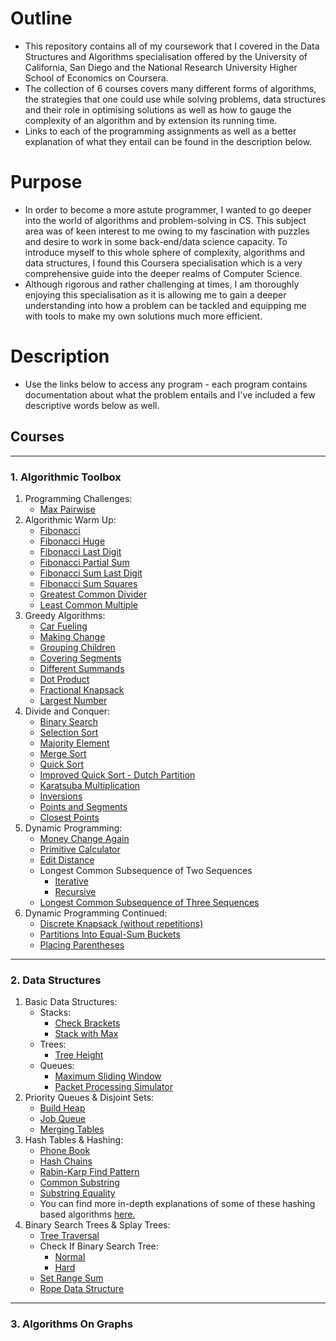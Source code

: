 # Outline
- This repository contains all of my coursework that I covered in the Data Structures and Algorithms specialisation offered by the University of California, San Diego and the National Research University Higher School of Economics on Coursera.
- The collection of 6 courses covers many different forms of algorithms, the strategies that one could use while solving problems, data structures and their role in optimising solutions as well as how to gauge the complexity of an algorithm and by extension its running time.
- Links to each of the programming assignments as well as a better explanation of what they entail can be found in the description below.

# Purpose
- In order to become a more astute programmer, I wanted to go deeper into the world of algorithms and problem-solving in CS. This subject area was of keen interest to me owing to my fascination with puzzles and desire to work in some back-end/data science capacity. To introduce myself to this whole sphere of complexity, algorithms and data structures, I found this Coursera specialisation which is a very comprehensive guide into the deeper realms of Computer Science.
- Although rigorous and rather challenging at times, I am thoroughly enjoying this specialisation as it is allowing me to gain a deeper understanding into how a problem can be tackled and equipping me with tools to make my own solutions much more efficient.

# Description
- Use the links below to access any program - each program contains documentation about what the problem entails and I've included a few descriptive words below as well.

## Courses
---
### 1. Algorithmic Toolbox
1. Programming Challenges:
    - [Max Pairwise](https://github.com/akashvshroff/DSA_Coursera_Specialisation/blob/master/Algorithmic_Toolbox/week1_assigment/max_pairwise.py)
2. Algorithmic Warm Up:
    - [Fibonacci](https://github.com/akashvshroff/DSA_Coursera_Specialisation/blob/master/Algorithmic_Toolbox/week2_assigment/fibonacci.py)
    - [Fibonacci Huge](https://github.com/akashvshroff/DSA_Coursera_Specialisation/blob/master/Algorithmic_Toolbox/week2_assigment/fibonacci_huge.py)
    - [Fibonacci Last Digit](https://github.com/akashvshroff/DSA_Coursera_Specialisation/blob/master/Algorithmic_Toolbox/week2_assigment/fibonacci_last_digit.py)
    - [Fibonacci Partial Sum](https://github.com/akashvshroff/DSA_Coursera_Specialisation/blob/master/Algorithmic_Toolbox/week2_assigment/fibonacci_partial_sum.py)
    - [Fibonacci Sum Last Digit](https://github.com/akashvshroff/DSA_Coursera_Specialisation/blob/master/Algorithmic_Toolbox/week2_assigment/fibonacci_sum_last_digit.py)
    - [Fibonacci Sum Squares](https://github.com/akashvshroff/DSA_Coursera_Specialisation/blob/master/Algorithmic_Toolbox/week2_assigment/fibonacci_sum_squares.py)
    - [Greatest Common Divider](https://github.com/akashvshroff/DSA_Coursera_Specialisation/blob/master/Algorithmic_Toolbox/week2_assigment/gcd.py)
    - [Least Common Multiple](https://github.com/akashvshroff/DSA_Coursera_Specialisation/blob/master/Algorithmic_Toolbox/week2_assigment/lcm.py)
3. Greedy Algorithms:
    - [Car Fueling](https://github.com/akashvshroff/DSA_Coursera_Specialisation/blob/master/Algorithmic_Toolbox/week3_assignment/car_fueling.py)
    - [Making Change](https://github.com/akashvshroff/DSA_Coursera_Specialisation/blob/master/Algorithmic_Toolbox/week3_assignment/change.py)
    - [Grouping Children](https://github.com/akashvshroff/DSA_Coursera_Specialisation/blob/master/Algorithmic_Toolbox/week3_assignment/children_grouping.py)
    - [Covering Segments](https://github.com/akashvshroff/DSA_Coursera_Specialisation/blob/master/Algorithmic_Toolbox/week3_assignment/covering_segments.py)
    - [Different Summands](https://github.com/akashvshroff/DSA_Coursera_Specialisation/blob/master/Algorithmic_Toolbox/week3_assignment/different_summands.py)
    - [Dot Product](https://github.com/akashvshroff/DSA_Coursera_Specialisation/blob/master/Algorithmic_Toolbox/week3_assignment/dot_product.py)
    - [Fractional Knapsack](https://github.com/akashvshroff/DSA_Coursera_Specialisation/blob/master/Algorithmic_Toolbox/week3_assignment/fractional_knapsack.py)
    - [Largest Number](https://github.com/akashvshroff/DSA_Coursera_Specialisation/blob/master/Algorithmic_Toolbox/week3_assignment/largest_number.py)
4. Divide and Conquer:
    - [Binary Search](https://github.com/akashvshroff/DSA_Coursera_Specialisation/blob/master/Algorithmic_Toolbox/week4_assignment/binary_search.py)
    - [Selection Sort](https://github.com/akashvshroff/DSA_Coursera_Specialisation/blob/master/Algorithmic_Toolbox/week4_assignment/selection_sort.py)
    - [Majority Element](https://github.com/akashvshroff/DSA_Coursera_Specialisation/blob/master/Algorithmic_Toolbox/week4_assignment/majority_element.py)
    - [Merge Sort](https://github.com/akashvshroff/DSA_Coursera_Specialisation/blob/master/Algorithmic_Toolbox/week4_assignment/merge_sort.py)
    - [Quick Sort](https://github.com/akashvshroff/DSA_Coursera_Specialisation/blob/master/Algorithmic_Toolbox/week4_assignment/quick_sort.py)
    - [Improved Quick Sort - Dutch Partition](https://github.com/akashvshroff/DSA_Coursera_Specialisation/blob/master/Algorithmic_Toolbox/week4_assignment/improved_quicksort.py)
    - [Karatsuba Multiplication](https://github.com/akashvshroff/DSA_Coursera_Specialisation/blob/master/Algorithmic_Toolbox/week4_assignment/karatsuba_multiplication.py)
    - [Inversions](https://github.com/akashvshroff/DSA_Coursera_Specialisation/blob/master/Algorithmic_Toolbox/week4_assignment/inversions.py)
    - [Points and Segments](https://github.com/akashvshroff/DSA_Coursera_Specialisation/blob/master/Algorithmic_Toolbox/week4_assignment/points_and_segments.py)
    - [Closest Points](https://github.com/akashvshroff/DSA_Coursera_Specialisation/blob/master/Algorithmic_Toolbox/week4_assignment/closest.py)
5. Dynamic Programming:
    - [Money Change Again](https://github.com/akashvshroff/DSA_Coursera_Specialisation/blob/master/Algorithmic_Toolbox/week5_assignment/making_change_dp.py)
    - [Primitive Calculator](https://github.com/akashvshroff/DSA_Coursera_Specialisation/blob/master/Algorithmic_Toolbox/week5_assignment/primitive_calculator.py)
    - [Edit Distance](https://github.com/akashvshroff/DSA_Coursera_Specialisation/blob/master/Algorithmic_Toolbox/week5_assignment/edit_distance.py)
    - Longest Common Subsequence of Two Sequences
        - [Iterative](https://github.com/akashvshroff/DSA_Coursera_Specialisation/blob/master/Algorithmic_Toolbox/week5_assignment/lcs2.py)
        - [Recursive](https://github.com/akashvshroff/DSA_Coursera_Specialisation/blob/master/Algorithmic_Toolbox/week5_assignment/lcs2_recursive.py)
    - [Longest Common Subsequence of Three Sequences](https://github.com/akashvshroff/DSA_Coursera_Specialisation/blob/master/Algorithmic_Toolbox/week5_assignment/lcs3.py)
6. Dynamic Programming Continued:
    - [Discrete Knapsack (without repetitions)](https://github.com/akashvshroff/DSA_Coursera_Specialisation/blob/master/Algorithmic_Toolbox/week6_assignment/knapsack.py)
    - [Partitions Into Equal-Sum Buckets](https://github.com/akashvshroff/DSA_Coursera_Specialisation/blob/master/Algorithmic_Toolbox/week6_assignment/partition_backtracking.py)
    - [Placing Parentheses](https://github.com/akashvshroff/DSA_Coursera_Specialisation/blob/master/Algorithmic_Toolbox/week6_assignment/placing_parentheses.py)

---
### 2. Data Structures
1. Basic Data Structures:
    - Stacks:
        - [Check Brackets](https://github.com/akashvshroff/DSA_Coursera_Specialisation/blob/master/Data_Structures/week1_assignment/check_brackets.py)
        - [Stack with Max](https://github.com/akashvshroff/DSA_Coursera_Specialisation/blob/master/Data_Structures/week1_assignment/stack_with_max.py)
    - Trees:
        - [Tree Height](https://github.com/akashvshroff/DSA_Coursera_Specialisation/blob/master/Data_Structures/week1_assignment/tree-height.py)
    - Queues:
        - [Maximum Sliding Window](https://github.com/akashvshroff/DSA_Coursera_Specialisation/blob/master/Data_Structures/week1_assignment/max_sliding_window.py)
        - [Packet Processing Simulator](https://github.com/akashvshroff/DSA_Coursera_Specialisation/blob/master/Data_Structures/week1_assignment/process_packages.py)
2. Priority Queues & Disjoint Sets:
    - [Build Heap](https://github.com/akashvshroff/DSA_Coursera_Specialisation/blob/master/Data_Structures/week3_assignment/build_heap.py)
    - [Job Queue](https://github.com/akashvshroff/DSA_Coursera_Specialisation/blob/master/Data_Structures/week3_assignment/job_queue.py)
    - [Merging Tables](https://github.com/akashvshroff/DSA_Coursera_Specialisation/blob/master/Data_Structures/week3_assignment/merging_tables.py)
3. Hash Tables & Hashing:
    - [Phone Book](https://github.com/akashvshroff/DSA_Coursera_Specialisation/blob/master/Data_Structures/week4_assignment/phone_book.py)
    - [Hash Chains](https://github.com/akashvshroff/DSA_Coursera_Specialisation/blob/master/Data_Structures/week4_assignment/hash_chains.py)
    - [Rabin-Karp Find Pattern](https://github.com/akashvshroff/DSA_Coursera_Specialisation/blob/master/Data_Structures/week4_assignment/rabin_karp_find_pattern.py)
    - [Common Substring](https://github.com/akashvshroff/DSA_Coursera_Specialisation/blob/master/Data_Structures/week4_assignment/common_substring.py)
    - [Substring Equality](https://github.com/akashvshroff/DSA_Coursera_Specialisation/blob/master/Data_Structures/week4_assignment/substring_equality.py)
    - You can find more in-depth explanations of some of these hashing based algorithms [here.](https://github.com/akashvshroff/Text_Based_Algorithms/tree/master/Hashing_Based)
4. Binary Search Trees & Splay Trees:
    - [Tree Traversal](https://github.com/akashvshroff/DSA_Coursera_Specialisation/blob/master/Data_Structures/week6_assignment/tree-orders.py)
    - Check If Binary Search Tree:
        - [Normal](https://github.com/akashvshroff/DSA_Coursera_Specialisation/blob/master/Data_Structures/week6_assignment/is_bst.py)
        - [Hard](https://github.com/akashvshroff/DSA_Coursera_Specialisation/blob/master/Data_Structures/week6_assignment/is_bst_hard.py)
    - [Set Range Sum](https://github.com/akashvshroff/DSA_Coursera_Specialisation/blob/master/Data_Structures/week6_assignment/set_range_sum.py)
    - [Rope Data Structure](https://github.com/akashvshroff/DSA_Coursera_Specialisation/blob/master/Data_Structures/week6_assignment/rope.py)

---
### 3. Algorithms On Graphs
